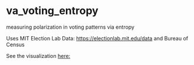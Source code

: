 
# va_voting_entropy

measuring polarization in voting patterns via entropy

Uses MIT Election Lab Data: https://electionlab.mit.edu/data and Bureau of Census

See the visualization [here:](https://charlie-kramer.github.io/va_voting_entropy/)
